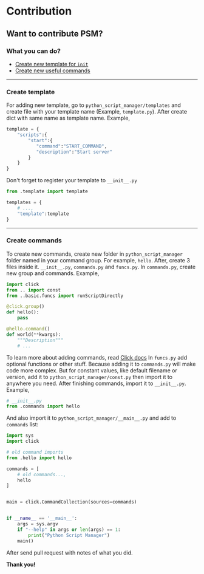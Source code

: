 Contribution
============
## Want to contribute PSM?
### What you can do?
- [Create new template for `init`](#create-template)
- [Create new useful commands](#create-commands)
----
### Create template
For adding new template, go to `python_script_manager/templates` and create file with your template name (Example, `template.py`). After create dict with same name as template name.
Example,
```python
template = {
    "scripts":{
        "start":{
           "command":"START_COMMAND",
           "description":"Start server"
        }
    }
}
```
Don't forget to register your template to `__init__.py`
```python
from .template import template

templates = {
    # ...,
    "template":template
}

```
----
### Create commands
To create new commands, create new folder in `python_script_manager` folder named in your command group. For example, `hello`. After, create 3 files inside it. `__init__.py`, `commands.py` and `funcs.py`.
In `commands.py`, create new group and commands.
Example,
```python
import click
from .. import const
from ..basic.funcs import runScriptDirectly

@click.group()
def hello():
    pass

@hello.command()
def world(**kwargs):
    """Description"""
    # ...
```
To learn more about adding commands, read [Click docs](https://click.palletsprojects.com/)
In `funcs.py` add optional functions or other stuff. Because adding it to `commands.py` will make code more complex. But for constant values, like default filename or version, add it to `python_script_manager/const.py` then import it to anywhere you need. After finishing commands, import it to `__init__.py`. Example,
```python
# __init__.py
from .commands import hello
```
And also import it to `python_script_manager/__main__.py` and add to `commands` list:
```python
import sys
import click

# old command imports
from .hello import hello

commands = [
    # old commands...,
    hello
]


main = click.CommandCollection(sources=commands)


if __name__ == '__main__':
    args = sys.argv
    if "--help" in args or len(args) == 1:
        print("Python Script Manager")
    main()

```
After send pull request with notes of what you did.

**Thank you!**